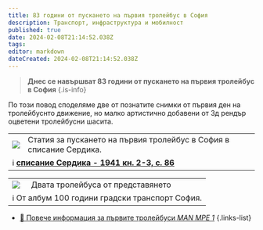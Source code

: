 ```yaml
---
title: 83 години от пускането на първия тролейбус в София
description: Транспорт, инфраструктура и мобилност
published: true
date: 2024-02-08T21:14:52.038Z
tags: 
editor: markdown
dateCreated: 2024-02-08T21:14:52.038Z
---
```


> **Днес се навършват 83 години от пускането на първия тролейбус в София**
{.is-info}

По този повод споделяме две от познатите снимки от първия ден на тролейбуснто движение, но малко артистично добавени от 3д рендър оцветени тролейбусни шасита.

<!--следващ пост--> 
<div class="table-responsive"><table style="width:100%"><tr>
<td><img src="http://46.10.181.183:1518/trinmo/gallery/apostol-chukanov/man-mpe-1/render-1.jpg"></td>
<td> Статия за пускането на първия тролейбус в София в списание Сердика.</td></tr>
  <td colspan=2 >ℹ️ <a href="/bg/literature/spisanie-serdika/1941"><b>списание Сердика - 1941 кн. 2-3, с. 86</b></a></td></table></div>  
  
  
<!--следващ пост--> 
<div class="table-responsive"><table style="width:100%"><tr>
<td><img src="http://46.10.181.183:1518/trinmo/gallery/apostol-chukanov/man-mpe-1/render-2.jpg"></td>
<td>Двата тролейбуса от представянето</td></tr>
  <td colspan=2 >ℹ️ От албум 100 години градски транспорт София.</td></table></div>
  
  

- [:trolleybus: Повече информация за първите тролейбуси *MAN MPE 1*](/bg/public-transport/fleet-list/1940-MAN-MPE-1)
{.links-list}
  
  
  
  
  